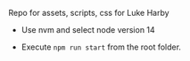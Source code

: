 Repo for assets, scripts, css for Luke Harby

- Use nvm and select node version 14

- Execute `npm run start` from the root folder. 
